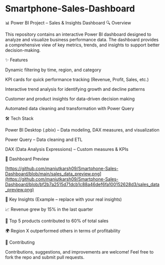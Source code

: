 # Smartphone-Sales-Dashboard
📊 Power BI Project – Sales & Insights Dashboard
🔍 Overview

This repository contains an interactive Power BI dashboard designed to analyze and visualize business performance data. The dashboard provides a comprehensive view of key metrics, trends, and insights to support better decision-making.

✨ Features

Dynamic filtering by time, region, and category

KPI cards for quick performance tracking (Revenue, Profit, Sales, etc.)

Interactive trend analysis for identifying growth and decline patterns

Customer and product insights for data-driven decision making

Automated data cleaning and transformation with Power Query

🛠️ Tech Stack

Power BI Desktop (.pbix) – Data modeling, DAX measures, and visualization

Power Query – Data cleaning and ETL

DAX (Data Analysis Expressions) – Custom measures & KPIs

📸 Dashboard Preview

[https://github.com/maniutkarsh09/Smartphone-Sales-Dashboard/blob/main/sales_data_preview.png](https://github.com/maniutkarsh09/Smartphone-Sales-Dashboard/blob/bf2b7a2515d71dcb1c88a46def6fa100152628d3/sales_data_preview.png)

🎯 Key Insights (Example – replace with your real insights)

📈 Revenue grew by 15% in the last quarter

🛒 Top 5 products contributed to 60% of total sales

🌍 Region X outperformed others in terms of profitability

🤝 Contributing

Contributions, suggestions, and improvements are welcome! Feel free to fork the repo and submit pull requests.
